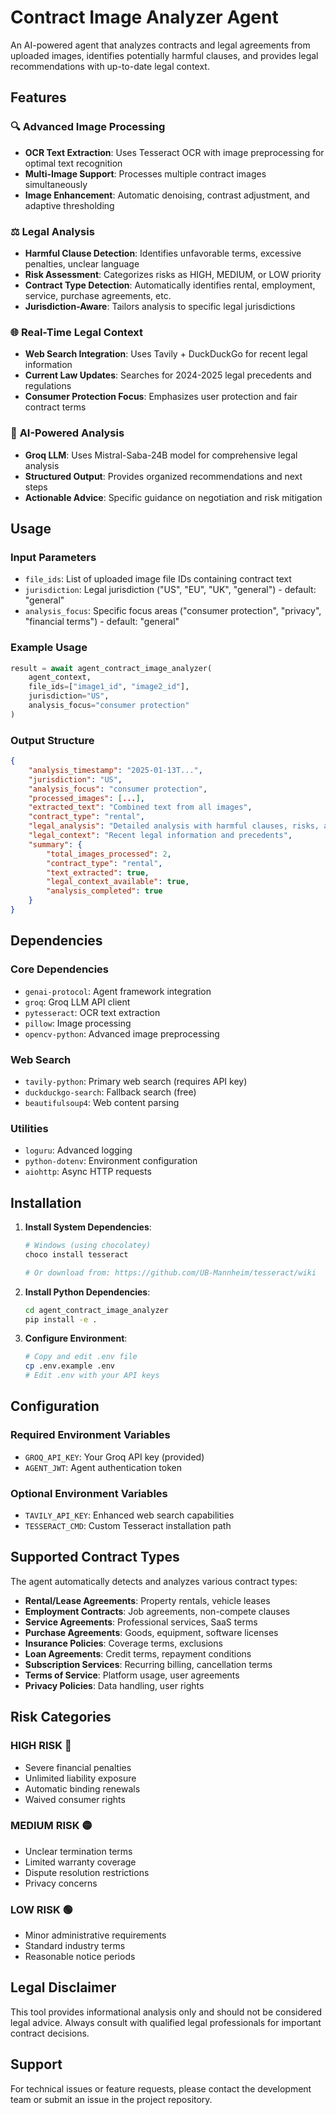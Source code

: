 # Contract Image Analyzer Agent

An AI-powered agent that analyzes contracts and legal agreements from uploaded images, identifies potentially harmful clauses, and provides legal recommendations with up-to-date legal context.

## Features

### 🔍 **Advanced Image Processing**
- **OCR Text Extraction**: Uses Tesseract OCR with image preprocessing for optimal text recognition
- **Multi-Image Support**: Processes multiple contract images simultaneously
- **Image Enhancement**: Automatic denoising, contrast adjustment, and adaptive thresholding

### ⚖️ **Legal Analysis**
- **Harmful Clause Detection**: Identifies unfavorable terms, excessive penalties, unclear language
- **Risk Assessment**: Categorizes risks as HIGH, MEDIUM, or LOW priority
- **Contract Type Detection**: Automatically identifies rental, employment, service, purchase agreements, etc.
- **Jurisdiction-Aware**: Tailors analysis to specific legal jurisdictions

### 🌐 **Real-Time Legal Context**
- **Web Search Integration**: Uses Tavily + DuckDuckGo for recent legal information
- **Current Law Updates**: Searches for 2024-2025 legal precedents and regulations
- **Consumer Protection Focus**: Emphasizes user protection and fair contract terms

### 🤖 **AI-Powered Analysis**
- **Groq LLM**: Uses Mistral-Saba-24B model for comprehensive legal analysis
- **Structured Output**: Provides organized recommendations and next steps
- **Actionable Advice**: Specific guidance on negotiation and risk mitigation

## Usage

### Input Parameters
- `file_ids`: List of uploaded image file IDs containing contract text
- `jurisdiction`: Legal jurisdiction ("US", "EU", "UK", "general") - default: "general"
- `analysis_focus`: Specific focus areas ("consumer protection", "privacy", "financial terms") - default: "general"

### Example Usage
```python
result = await agent_contract_image_analyzer(
    agent_context,
    file_ids=["image1_id", "image2_id"],
    jurisdiction="US",
    analysis_focus="consumer protection"
)
```

### Output Structure
```json
{
    "analysis_timestamp": "2025-01-13T...",
    "jurisdiction": "US",
    "analysis_focus": "consumer protection",
    "processed_images": [...],
    "extracted_text": "Combined text from all images",
    "contract_type": "rental",
    "legal_analysis": "Detailed analysis with harmful clauses, risks, and recommendations",
    "legal_context": "Recent legal information and precedents",
    "summary": {
        "total_images_processed": 2,
        "contract_type": "rental",
        "text_extracted": true,
        "legal_context_available": true,
        "analysis_completed": true
    }
}
```

## Dependencies

### Core Dependencies
- `genai-protocol`: Agent framework integration
- `groq`: Groq LLM API client
- `pytesseract`: OCR text extraction
- `pillow`: Image processing
- `opencv-python`: Advanced image preprocessing

### Web Search
- `tavily-python`: Primary web search (requires API key)
- `duckduckgo-search`: Fallback search (free)
- `beautifulsoup4`: Web content parsing

### Utilities
- `loguru`: Advanced logging
- `python-dotenv`: Environment configuration
- `aiohttp`: Async HTTP requests

## Installation

1. **Install System Dependencies**:
   ```bash
   # Windows (using chocolatey)
   choco install tesseract
   
   # Or download from: https://github.com/UB-Mannheim/tesseract/wiki
   ```

2. **Install Python Dependencies**:
   ```bash
   cd agent_contract_image_analyzer
   pip install -e .
   ```

3. **Configure Environment**:
   ```bash
   # Copy and edit .env file
   cp .env.example .env
   # Edit .env with your API keys
   ```

## Configuration

### Required Environment Variables
- `GROQ_API_KEY`: Your Groq API key (provided)
- `AGENT_JWT`: Agent authentication token

### Optional Environment Variables
- `TAVILY_API_KEY`: Enhanced web search capabilities
- `TESSERACT_CMD`: Custom Tesseract installation path

## Supported Contract Types

The agent automatically detects and analyzes various contract types:

- **Rental/Lease Agreements**: Property rentals, vehicle leases
- **Employment Contracts**: Job agreements, non-compete clauses
- **Service Agreements**: Professional services, SaaS terms
- **Purchase Agreements**: Goods, equipment, software licenses
- **Insurance Policies**: Coverage terms, exclusions
- **Loan Agreements**: Credit terms, repayment conditions
- **Subscription Services**: Recurring billing, cancellation terms
- **Terms of Service**: Platform usage, user agreements
- **Privacy Policies**: Data handling, user rights

## Risk Categories

### HIGH RISK 🔴
- Severe financial penalties
- Unlimited liability exposure
- Automatic binding renewals
- Waived consumer rights

### MEDIUM RISK 🟡
- Unclear termination terms
- Limited warranty coverage
- Dispute resolution restrictions
- Privacy concerns

### LOW RISK 🟢
- Minor administrative requirements
- Standard industry terms
- Reasonable notice periods

## Legal Disclaimer

This tool provides informational analysis only and should not be considered legal advice. Always consult with qualified legal professionals for important contract decisions.

## Support

For technical issues or feature requests, please contact the development team or submit an issue in the project repository.
